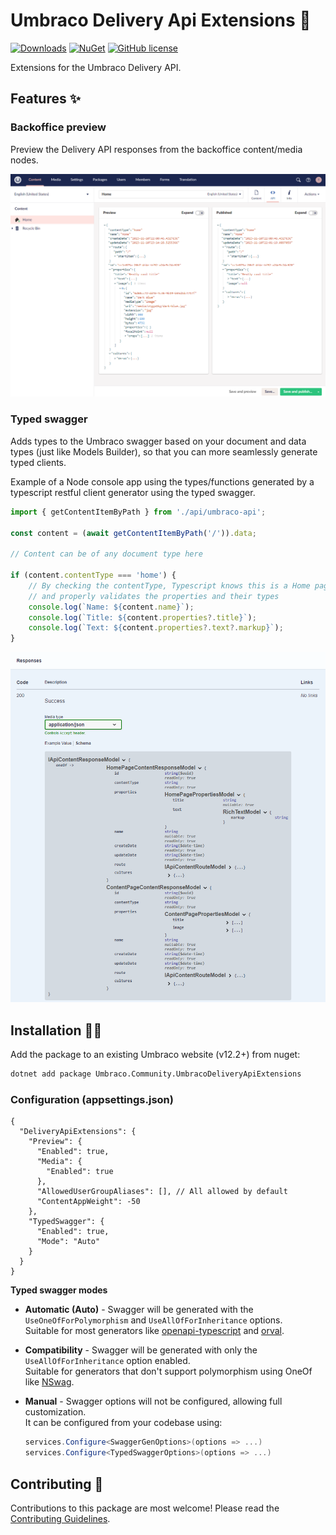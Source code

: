 # Umbraco Delivery Api Extensions 🧩

[![Downloads](https://img.shields.io/nuget/dt/Umbraco.Community.UmbracoDeliveryApiExtensions?color=cc9900)](https://www.nuget.org/packages/Umbraco.Community.UmbracoDeliveryApiExtensions/)
[![NuGet](https://img.shields.io/nuget/vpre/Umbraco.Community.UmbracoDeliveryApiExtensions?color=0273B3)](https://www.nuget.org/packages/Umbraco.Community.UmbracoDeliveryApiExtensions)
[![GitHub license](https://img.shields.io/github/license/ByteCrumb/Umbraco.Community.DeliveryApiExtensions?color=8AB803)](../LICENSE)

Extensions for the Umbraco Delivery API.

## Features ✨

### Backoffice preview
Preview the Delivery API responses from the backoffice content/media nodes.

![Preview](https://github.com/ByteCrumb/Umbraco.Community.DeliveryApiExtensions/blob/main/docs/screenshots/api-preview.png?raw=true)

### Typed swagger
Adds types to the Umbraco swagger based on your document and data types (just like Models Builder), so that you can more seamlessly generate typed clients.  

Example of a Node console app using the types/functions generated by a typescript restful client generator using the typed swagger.
```ts
import { getContentItemByPath } from './api/umbraco-api';

const content = (await getContentItemByPath('/')).data;

// Content can be of any document type here

if (content.contentType === 'home') {
    // By checking the contentType, Typescript knows this is a Home page
    // and properly validates the properties and their types
    console.log(`Name: ${content.name}`);
    console.log(`Title: ${content.properties?.title}`);
    console.log(`Text: ${content.properties?.text?.markup}`);
}
```

![Typed Swagger](https://github.com/ByteCrumb/Umbraco.Community.DeliveryApiExtensions/blob/main/docs/screenshots/typed-swagger-schema.png?raw=true)

## Installation 🧑‍💻

Add the package to an existing Umbraco website (v12.2+) from nuget:

```sh
dotnet add package Umbraco.Community.UmbracoDeliveryApiExtensions
```

### Configuration (appsettings.json)
```jsonc
{
  "DeliveryApiExtensions": {
    "Preview": {
      "Enabled": true,
      "Media": {
        "Enabled": true
      },
      "AllowedUserGroupAliases": [], // All allowed by default
      "ContentAppWeight": -50
    },
    "TypedSwagger": {
      "Enabled": true,
      "Mode": "Auto"
    }
  }
}
```

**Typed swagger modes**  

- **Automatic (Auto)** -  Swagger will be generated with the `UseOneOfForPolymorphism` and `UseAllOfForInheritance` options.  
Suitable for most generators like [openapi-typescript](https://openapi-ts.pages.dev) and [orval](https://orval.dev).

- **Compatibility** - Swagger will be generated with only the `UseAllOfForInheritance` option enabled.  
Suitable for generators that don't support polymorphism using OneOf like [NSwag](https://github.com/RicoSuter/NSwag).

- **Manual** - Swagger options will not be configured, allowing full customization.  
It can be configured from your codebase using:
    ```csharp
    services.Configure<SwaggerGenOptions>(options => ...)
    services.Configure<TypedSwaggerOptions>(options => ...)
    ```

## Contributing 🙌

Contributions to this package are most welcome! Please read the [Contributing Guidelines](https://github.com/ByteCrumb/Umbraco.Community.DeliveryApiExtensions/blob/main/.github/CONTRIBUTING.md).
